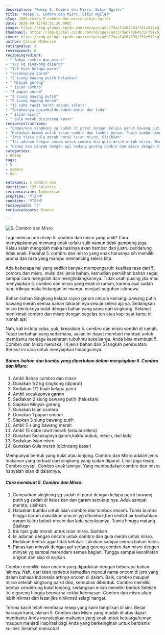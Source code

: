 ```yaml
---
description: "Resep 5. Combro dan Misro, Bikin Ngiler"
title: "Resep 5. Combro dan Misro, Bikin Ngiler"
slug: 2800-resep-5-combro-dan-misro-bikin-ngiler
date: 2020-09-11T04:51:20.990Z
image: https://img-global.cpcdn.com/recipes/a6c17dac74264533/751x532cq70/5-combro-dan-misro-foto-resep-utama.jpg
thumbnail: https://img-global.cpcdn.com/recipes/a6c17dac74264533/751x532cq70/5-combro-dan-misro-foto-resep-utama.jpg
cover: https://img-global.cpcdn.com/recipes/a6c17dac74264533/751x532cq70/5-combro-dan-misro-foto-resep-utama.jpg
author: Calvin McKenzie
ratingvalue: 3
reviewcount: 6
recipeingredient:
- " Bahan combro dan misro"
- "1/2 kg singkong diparut"
- "1/2 buah kelapa parut"
- "secukupnya garam"
- "2 siung bawang putih haluskan"
- " Minyak goreng"
- " Isian combro"
- "1 papan oncom"
- "3 siung bawang putih"
- "5 siung bawang merah"
- "15 cabe rawit merah sesuai selera"
- "Secukupnya garamkaldu bubuk mecin dan lada"
- " Isian misro"
- " Gula merah dicincang kasar"
recipeinstructions:
- "Campurkan singkong yg sudah di parut dengan kelapa parut bawang putih yg sudah di halus kan dan garam secukup nya. Aduk sampai merata, sisihkan."
- "Haluskan bumbu untuk isian combro dan tumbuk oncom. Tumis bumbu hingga harum masukkan oncom yg ditumbuk,beri sedikit air tambahkan garam kaldu bubuk mecin dan lada secukupnya. Tumis hingga matang. Sisihkan"
- "Iris tipis gula merah untuk isian misro. Sisihkan"
- "Isi adonan dengan oncom untuk combro dan gula merah untuk misro. Bedakan bentuk agar tidak ketukar. Lakukan sampai semua bahan habis."
- "Panas kan minyak dengan api sedang goreng combro dan misro dengan minyak yg sampai merendam semua bagian. Tunggu sampai kecoklatan angkat dan siap di sajikan."
categories:
- Resep
tags:
- 5
- combro
- dan

katakunci: 5 combro dan 
nutrition: 137 calories
recipecuisine: Indonesian
preptime: "PT27M"
cooktime: "PT53M"
recipeyield: "3"
recipecategory: Dinner

---
```



![5. Combro dan Misro](https://img-global.cpcdn.com/recipes/a6c17dac74264533/751x532cq70/5-combro-dan-misro-foto-resep-utama.jpg)

Lagi mencari ide resep 5. combro dan misro yang unik? Cara menyiapkannya memang tidak terlalu sulit namun tidak gampang juga. Kalau salah mengolah maka hasilnya akan hambar dan justru cenderung tidak enak. Padahal 5. combro dan misro yang enak harusnya sih memiliki aroma dan rasa yang mampu memancing selera kita.

Ada beberapa hal yang sedikit banyak mempengaruhi kualitas rasa dari 5. combro dan misro, mulai dari jenis bahan, kemudian pemilihan bahan segar, sampai cara mengolah dan menghidangkannya. Tidak usah pusing jika mau menyiapkan 5. combro dan misro yang enak di rumah, karena asal sudah tahu triknya maka hidangan ini mampu menjadi suguhan istimewa.

Bahan-bahan Singkong kelapa royco garam oncom kemangi bawang putih bawang merah semua bahan takaran nya sesuai selera aja ya. Sedangkan misro bentuknya bulat dengan bahan yang sama dari singkong. Selamat menikmati combro dan misro dengan segelas teh atau kopi saat kamu di rumah aja!


Nah, kali ini kita coba, yuk, kreasikan 5. combro dan misro sendiri di rumah. Tetap berbahan yang sederhana, sajian ini dapat memberi manfaat untuk membantu menjaga kesehatan tubuhmu sekeluarga. Anda bisa membuat 5. Combro dan Misro memakai 14 jenis bahan dan 5 langkah pembuatan. Berikut ini cara untuk menyiapkan hidangannya.

<!--inarticleads1-->

##### Bahan-bahan dan bumbu yang diperlukan dalam menyiapkan 5. Combro dan Misro:

1. Ambil  Bahan combro dan misro
1. Gunakan 1/2 kg singkong (diparut)
1. Sediakan 1/2 buah kelapa parut
1. Ambil secukupnya garam
1. Sediakan 2 siung bawang putih (haluskan)
1. Siapkan  Minyak goreng
1. Gunakan  Isian combro
1. Gunakan 1 papan oncom
1. Siapkan 3 siung bawang putih
1. Ambil 5 siung bawang merah
1. Ambil 15 cabe rawit merah (sesuai selera)
1. Gunakan Secukupnya garam,kaldu bubuk, mecin, dan lada
1. Sediakan  Isian misro
1. Gunakan  Gula merah (dicincang kasar)


Mempunyai bentuk yang bulat atau lonjong. Combro dan Misro adalah jenis makanan yang terbuat dari singkong yang sudah diparut. Lihat juga resep Combro cryspi, Combro enak lainnya. Yang membedakan combro dan misro hanyalah isian di dalamnya. 

<!--inarticleads2-->

##### Cara membuat 5. Combro dan Misro:

1. Campurkan singkong yg sudah di parut dengan kelapa parut bawang putih yg sudah di halus kan dan garam secukup nya. Aduk sampai merata, sisihkan.
1. Haluskan bumbu untuk isian combro dan tumbuk oncom. Tumis bumbu hingga harum masukkan oncom yg ditumbuk,beri sedikit air tambahkan garam kaldu bubuk mecin dan lada secukupnya. Tumis hingga matang. Sisihkan
1. Iris tipis gula merah untuk isian misro. Sisihkan
1. Isi adonan dengan oncom untuk combro dan gula merah untuk misro. Bedakan bentuk agar tidak ketukar. Lakukan sampai semua bahan habis.
1. Panas kan minyak dengan api sedang goreng combro dan misro dengan minyak yg sampai merendam semua bagian. Tunggu sampai kecoklatan angkat dan siap di sajikan.


Combro memiliki isian oncom yang dipadukan dengan beberapa bahan lainnya. Nah, dari isian tersebut kemudian muncul nama oncom di jero yang dalam bahasa Indonesia artinya oncom di dalam. Baik, combro maupun misro setelah singkong parut diisi, kemudian dibentuk. Combro memiliki bentuk cenderung bulat lonjong, sedangkan misro memiliki bentuk Setelah itu digoreng hingga berwarna coklat keemasan. Combro dan misro akan lebih nikmat dan lezat jika dinikmati selagi hangat. 

Terima kasih telah membaca resep yang kami tampilkan di sini. Besar harapan kami, olahan 5. Combro dan Misro yang mudah di atas dapat membantu Anda menyiapkan makanan yang enak untuk keluarga/teman maupun menjadi inspirasi bagi Anda yang berkeinginan untuk berbisnis kuliner. Selamat mencoba!
